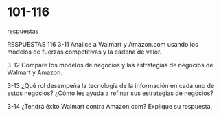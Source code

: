 # 101-116
respuestas


RESPUESTAS 116
3-11 Analice a Walmart y Amazon.com usando los modelos
de fuerzas competitivas y la cadena de valor.


3-12 Compare los modelos de negocios y las estrategias
de negocios de Walmart y Amazon.


3-13 ¿Qué rol desempeña la tecnología de la información
en cada uno de estos negocios? ¿Cómo les ayuda a
refinar sus estrategias de negocios?


3-14 ¿Tendrá éxito Walmart contra Amazon.com?
Explique su respuesta.
